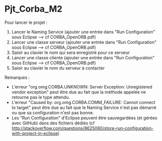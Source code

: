 # Pjt_Corba_M2

Pour lancer le projet :
1) Lancer le Naming Service (ajouter une entrée dans "Run Configuration" sous Eclipse --> cf CORBA_OpenORB.pdf)
2) Lancer une classe serveur (ajouter une entrée dans "Run Configuration" sous Eclipse --> cf CORBA_OpenORB.pdf)
3) Saisir au clavier le nom qui sera enregistré pour ce serveur
4) Lancer une classe cliente (ajouter une entrée dans "Run Configuration" sous Eclipse --> cf CORBA_OpenORB.pdf)
5) Saisir au clavier le nom du serveur à contacter


Remarques :
- L'erreur "org.omg.CORBA.UNKNOWN: Server Exception: Unregistered vendor exception" peut être due au fait que la méthode appelée ne retourne pas le type attendu.
- L'erreur "Caused by: org.omg.CORBA.COMM_FAILURE: Cannot connect to target" peut être due au fait que le Naming Service n'est pas démarré ou que sa configuration n'est pas bonne.
- Les "Run Configuration" d'Eclipse peuvent être sauvegardées (et gérées avec GitHub) dans des fichiers dédiés (cf http://stackoverflow.com/questions/8625060/store-run-configuration-with-project-in-eclipse)